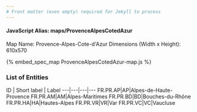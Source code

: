 ```yaml
---
# Front matter (even empty) required for Jekyll to process
---
```


#### JavaScript Alias: maps/ProvenceAlpesCotedAzur

Map Name: Provence-Alpes-Cote-d'Azur
Dimensions (Width x Height): 610x570



{% embed_spec_map ProvenceAlpesCotedAzur-map.js %}

### List of Entities

ID | Short label | Label
---|---|---|---
FR.PR.AP|AP|Alpes-de-Haute-Provence
FR.PR.AM|AM|Alpes-Maritimes
FR.PR.BD|BD|Bouches-du-Rhône
FR.PR.HA|HA|Hautes-Alpes
FR.PR.VR|VR|Var
FR.PR.VC|VC|Vaucluse